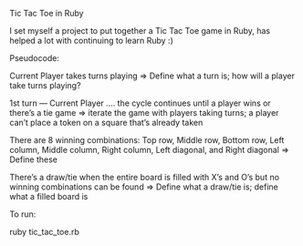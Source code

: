 Tic Tac Toe in Ruby

I set myself a project to put together a Tic Tac Toe game in Ruby, has helped a lot with continuing to learn Ruby :) 

Pseudocode:


Current Player takes turns playing => Define what a turn is; how will a player take turns playing?

1st turn — Current Player …. the cycle continues until a player wins or there’s a tie game => iterate the game with players taking turns; a player can’t place a token on a square that’s already taken

There are 8 winning combinations: Top row, Middle row, Bottom row, Left column, Middle column, Right column, Left diagonal, and Right diagonal => Define these

There’s a draw/tie when the entire board is filled with X’s and O’s but no winning combinations can be found => Define what a draw/tie is; define what a filled board is


To run:

ruby tic_tac_toe.rb 